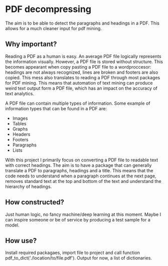 # PDF decompressing
The aim is to be able to detect the paragraphs and headings in a PDF. This allows for a much cleaner input for pdf mining. 

## Why important?
Reading a PDF as a human is easy. An average PDF file logically represents the information visually. However, a PDF file is stored without structure. This becomes appearant when copy pasting a PDF file to a wordproccesor: headings are not always recognized, lines are broken and footers are also copied. This mess also translates to reading a PDF through most packages for PDF mining. This means that automation of text mining can produce weird text output form a PDF file, which has an impact on the accuracy of text analytics. 

A PDF file can contain multiple types of information. Some example of information types that can be found in a PDF are:
<ul>
  <li>Images</li>
  <li>Tables</li>
  <li>Graphs</li>
  <li>Headers</li>
  <li>Footers</li>
  <li>Paragraphs</li>
  <li>Lists</li>
</ul>

With this project I primarily focus on converting a PDF file to readable text with correct headings. The aim is to have a package that can generally translate a PDF to paragraphs, headings and a title. This means that the code needs to understand when a paragraph continues at the next page, removes standard text at the top and bottom of the text and understand the hierarchy of headings.

## How constructed?
Just human logic, no fancy machine/deep learning at this moment. Maybe I can inspire someone or be of service by producing a test sample for a model.

## How use?
Install required packagaes, import file to project and call function pdf_to_dict('./location/to/file.pdf'). Output for now, a list of dictionaries.
